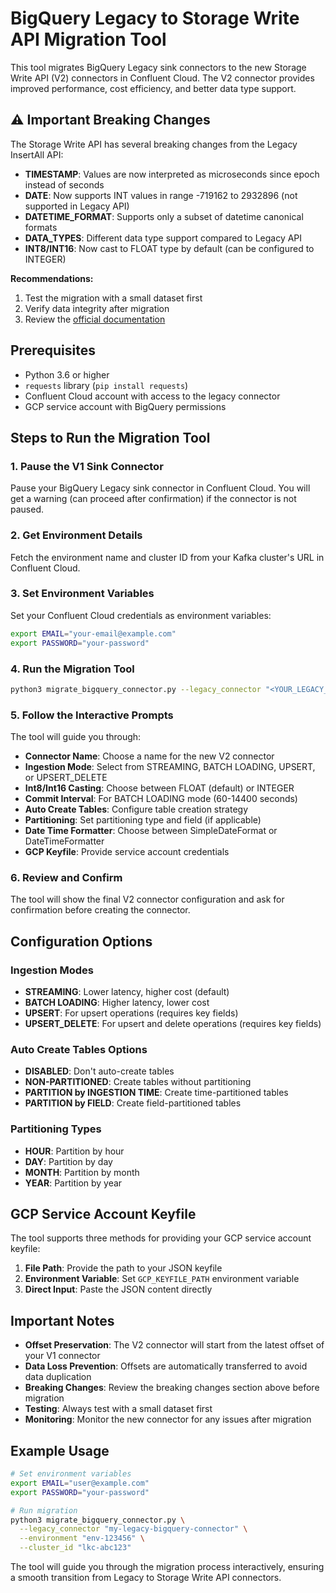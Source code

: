 # BigQuery Legacy to Storage Write API Migration Tool

This tool migrates BigQuery Legacy sink connectors to the new Storage Write API (V2) connectors in Confluent Cloud. The V2 connector provides improved performance, cost efficiency, and better data type support.

## ⚠️ Important Breaking Changes

The Storage Write API has several breaking changes from the Legacy InsertAll API:

- **TIMESTAMP**: Values are now interpreted as microseconds since epoch instead of seconds
- **DATE**: Now supports INT values in range -719162 to 2932896 (not supported in Legacy API)
- **DATETIME_FORMAT**: Supports only a subset of datetime canonical formats
- **DATA_TYPES**: Different data type support compared to Legacy API
- **INT8/INT16**: Now cast to FLOAT type by default (can be configured to INTEGER)

**Recommendations:**
1. Test the migration with a small dataset first
2. Verify data integrity after migration
3. Review the [official documentation](https://docs.confluent.io/cloud/current/connectors/cc-gcp-bigquery-storage-sink.html#legacy-to-v2-connector-migration)

## Prerequisites

- Python 3.6 or higher
- `requests` library (`pip install requests`)
- Confluent Cloud account with access to the legacy connector
- GCP service account with BigQuery permissions

## Steps to Run the Migration Tool

### 1. Pause the V1 Sink Connector
Pause your BigQuery Legacy sink connector in Confluent Cloud. You will get a warning (can proceed after confirmation) if the connector is not paused.

### 2. Get Environment Details
Fetch the environment name and cluster ID from your Kafka cluster's URL in Confluent Cloud.

### 3. Set Environment Variables
Set your Confluent Cloud credentials as environment variables:
```bash
export EMAIL="your-email@example.com"
export PASSWORD="your-password"
```

### 4. Run the Migration Tool
```bash
python3 migrate_bigquery_connector.py --legacy_connector "<YOUR_LEGACY_CONNECTOR_NAME>" --environment "<YOUR_ENVIRONMENT_NAME>" --cluster_id "<YOUR_KAFKA_CLUSTER_ID>"
```

### 5. Follow the Interactive Prompts
The tool will guide you through:
- **Connector Name**: Choose a name for the new V2 connector
- **Ingestion Mode**: Select from STREAMING, BATCH LOADING, UPSERT, or UPSERT_DELETE
- **Int8/Int16 Casting**: Choose between FLOAT (default) or INTEGER
- **Commit Interval**: For BATCH LOADING mode (60-14400 seconds)
- **Auto Create Tables**: Configure table creation strategy
- **Partitioning**: Set partitioning type and field (if applicable)
- **Date Time Formatter**: Choose between SimpleDateFormat or DateTimeFormatter
- **GCP Keyfile**: Provide service account credentials

### 6. Review and Confirm
The tool will show the final V2 connector configuration and ask for confirmation before creating the connector.

## Configuration Options

### Ingestion Modes
- **STREAMING**: Lower latency, higher cost (default)
- **BATCH LOADING**: Higher latency, lower cost
- **UPSERT**: For upsert operations (requires key fields)
- **UPSERT_DELETE**: For upsert and delete operations (requires key fields)

### Auto Create Tables Options
- **DISABLED**: Don't auto-create tables
- **NON-PARTITIONED**: Create tables without partitioning
- **PARTITION by INGESTION TIME**: Create time-partitioned tables
- **PARTITION by FIELD**: Create field-partitioned tables

### Partitioning Types
- **HOUR**: Partition by hour
- **DAY**: Partition by day
- **MONTH**: Partition by month
- **YEAR**: Partition by year

## GCP Service Account Keyfile

The tool supports three methods for providing your GCP service account keyfile:

1. **File Path**: Provide the path to your JSON keyfile
2. **Environment Variable**: Set `GCP_KEYFILE_PATH` environment variable
3. **Direct Input**: Paste the JSON content directly

## Important Notes

- **Offset Preservation**: The V2 connector will start from the latest offset of your V1 connector
- **Data Loss Prevention**: Offsets are automatically transferred to avoid data duplication
- **Breaking Changes**: Review the breaking changes section above before migration
- **Testing**: Always test with a small dataset first
- **Monitoring**: Monitor the new connector for any issues after migration

## Example Usage

```bash
# Set environment variables
export EMAIL="user@example.com"
export PASSWORD="your-password"

# Run migration
python3 migrate_bigquery_connector.py \
  --legacy_connector "my-legacy-bigquery-connector" \
  --environment "env-123456" \
  --cluster_id "lkc-abc123"
```

The tool will guide you through the migration process interactively, ensuring a smooth transition from Legacy to Storage Write API connectors.